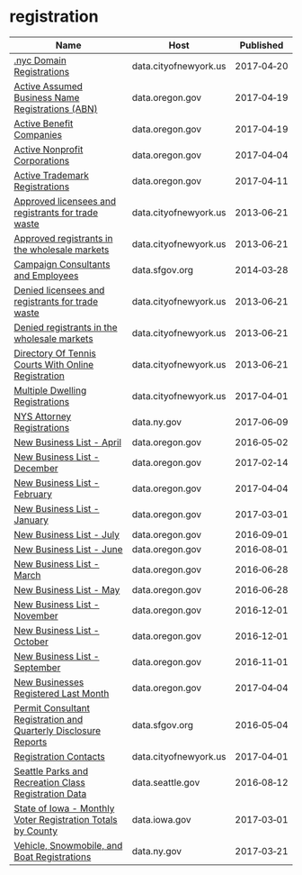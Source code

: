 # registration

Name | Host | Published
---- | ---- | ---------
[.nyc Domain Registrations](../datasets/9cw8-7heb.md) | data.cityofnewyork.us | 2017&#x2011;04&#x2011;20
[Active Assumed Business Name Registrations (ABN)](../datasets/vt5w-tv2x.md) | data.oregon.gov | 2017&#x2011;04&#x2011;19
[Active Benefit Companies](../datasets/baig-8b9x.md) | data.oregon.gov | 2017&#x2011;04&#x2011;19
[Active Nonprofit Corporations](../datasets/8kyv-b2kw.md) | data.oregon.gov | 2017&#x2011;04&#x2011;04
[Active Trademark Registrations](../datasets/ny3n-dx3v.md) | data.oregon.gov | 2017&#x2011;04&#x2011;11
[Approved licensees and registrants for trade waste](../datasets/tphb-2tdm.md) | data.cityofnewyork.us | 2013&#x2011;06&#x2011;21
[Approved registrants in the wholesale markets](../datasets/sapz-4gsi.md) | data.cityofnewyork.us | 2013&#x2011;06&#x2011;21
[Campaign Consultants and Employees](../datasets/8n8d-ry79.md) | data.sfgov.org | 2014&#x2011;03&#x2011;28
[Denied licensees and registrants for trade waste](../datasets/5t7n-dizh.md) | data.cityofnewyork.us | 2013&#x2011;06&#x2011;21
[Denied registrants in the wholesale markets](../datasets/35f6-8qd2.md) | data.cityofnewyork.us | 2013&#x2011;06&#x2011;21
[Directory Of Tennis Courts With Online Registration](../datasets/j6ik-kjbs.md) | data.cityofnewyork.us | 2013&#x2011;06&#x2011;21
[Multiple Dwelling Registrations](../datasets/tesw-yqqr.md) | data.cityofnewyork.us | 2017&#x2011;04&#x2011;01
[NYS Attorney Registrations](../datasets/eqw2-r5nb.md) | data.ny.gov | 2017&#x2011;06&#x2011;09
[New Business List - April](../datasets/5qwt-pfng.md) | data.oregon.gov | 2016&#x2011;05&#x2011;02
[New Business List - December](../datasets/fizx-mxwm.md) | data.oregon.gov | 2017&#x2011;02&#x2011;14
[New Business List - February](../datasets/rzbk-bycp.md) | data.oregon.gov | 2017&#x2011;04&#x2011;04
[New Business List - January](../datasets/v44b-kxkg.md) | data.oregon.gov | 2017&#x2011;03&#x2011;01
[New Business List - July](../datasets/395d-muju.md) | data.oregon.gov | 2016&#x2011;09&#x2011;01
[New Business List - June](../datasets/i8h7-mn6v.md) | data.oregon.gov | 2016&#x2011;08&#x2011;01
[New Business List - March](../datasets/iqk5-vk9d.md) | data.oregon.gov | 2016&#x2011;06&#x2011;28
[New Business List - May](../datasets/qnw2-qahx.md) | data.oregon.gov | 2016&#x2011;06&#x2011;28
[New Business List - November](../datasets/tu37-gsxb.md) | data.oregon.gov | 2016&#x2011;12&#x2011;01
[New Business List - October](../datasets/9vys-vbud.md) | data.oregon.gov | 2016&#x2011;12&#x2011;01
[New Business List - September](../datasets/ddus-tiqp.md) | data.oregon.gov | 2016&#x2011;11&#x2011;01
[New Businesses Registered Last Month](../datasets/esjy-u4fc.md) | data.oregon.gov | 2017&#x2011;04&#x2011;04
[Permit Consultant Registration and Quarterly Disclosure Reports](../datasets/py46-sknn.md) | data.sfgov.org | 2016&#x2011;05&#x2011;04
[Registration Contacts](../datasets/feu5-w2e2.md) | data.cityofnewyork.us | 2017&#x2011;04&#x2011;01
[Seattle Parks and Recreation Class Registration Data](../datasets/pfm3-d3j2.md) | data.seattle.gov | 2016&#x2011;08&#x2011;12
[State of Iowa - Monthly Voter Registration Totals by County](../datasets/cp55-uurs.md) | data.iowa.gov | 2017&#x2011;03&#x2011;01
[Vehicle, Snowmobile, and Boat Registrations](../datasets/w4pv-hbkt.md) | data.ny.gov | 2017&#x2011;03&#x2011;21


